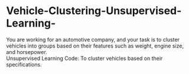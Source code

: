 # Vehicle-Clustering-Unsupervised-Learning-
You are working for an automotive company, and your task is to cluster vehicles into groups based on their features such as weight, engine size, and horsepower.   
Unsupervised Learning Code: To cluster vehicles based on their specifications.
